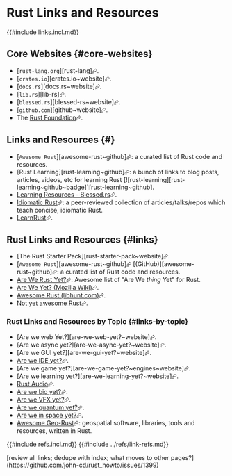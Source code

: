 # Rust Links and Resources

{{#include links.incl.md}}

## Core Websites {#core-websites}

- [`rust-lang.org`][rust-lang]⮳.
- [`crates.io`][crates.io~website]⮳.
- [`docs.rs`][docs.rs~website]⮳.
- [`lib.rs`][lib-rs]⮳.
- [`blessed.rs`][blessed-rs~website]⮳.
- [`github.com`][github~website]⮳.
- The [Rust Foundation](https://rustfoundation.org)⮳.

## Links and Resources {#}

- [`Awesome Rust`][awesome-rust~github]⮳: a curated list of Rust code and resources.
- [Rust Learning][rust-learning~github]⮳: a bunch of links to blog posts, articles, videos, etc for learning Rust [![rust-learning][rust-learning~github~badge]][rust-learning~github].
- [Learning Resources - Blessed.rs](https://blessed.rs/learning-resources)⮳.
- [Idiomatic Rust](https://github.com/mre/idiomatic-rust)⮳: a peer-reviewed collection of articles/talks/repos which teach concise, idiomatic Rust.
- [LearnRust](https://github.com/ImplFerris/LearnRust)⮳.

## Rust Links and Resources {#links}

- [The Rust Starter Pack][rust-starter-pack~website]⮳.
- [`Awesome Rust`][awesome-rust~github]⮳ [(GitHub)][awesome-rust~github]⮳: a curated list of Rust code and resources.
- [Are We Rust Yet?](https://github.com/UgurcanAkkok/AreWeRustYet)⮳: Awesome list of "Are We *thing* Yet" for Rust.
- [Are We Yet? (Mozilla Wiki)](https://wiki.mozilla.org/Areweyet)⮳.
- [Awesome Rust (libhunt.com)](https://rust.libhunt.com)⮳.
- [Not yet awesome Rust](https://github.com/not-yet-awesome-rust/not-yet-awesome-rust)⮳.

### Rust Links and Resources by Topic {#links-by-topic}

- [Are we web Yet?][are-we-web-yet?~website]⮳.
- [Are we async yet?][are-we-async-yet?~website]⮳.
- [Are we GUI yet?][are-we-gui-yet?~website]⮳.
- [Are we IDE yet?](https://areweideyet.com)⮳.
- [Are we game yet?][are-we-game-yet?~engines~website]⮳.
- [Are we learning yet?][are-we-learning-yet?~website]⮳.
- [Rust Audio](https://rust.audio)⮳.
- [Are we bio yet?](https://rust4bio.github.io/arewebioyet)⮳.
- [Are we VFX yet?](https://arewevfxyet.rs)⮳.
- [Are we quantum yet?](https://arewequantumyet.github.io)⮳.
- [Are we in space yet?](https://aerorust.org/catalogue)⮳.
- [Awesome Geo-Rust](https://github.com/pka/awesome-georust)⮳: geospatial software, libraries, tools and resources, written in Rust.

{{#include refs.incl.md}}
{{#include ../refs/link-refs.md}}

<div class="hidden">
[review all links; dedupe with index; what moves to other pages?](https://github.com/john-cd/rust_howto/issues/1399)
</div>
